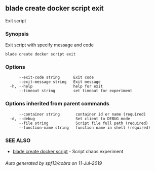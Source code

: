## blade create docker script exit

Exit script

### Synopsis

Exit script with specify message and code

```
blade create docker script exit
```

### Options

```
      --exit-code string      Exit code
      --exit-message string   Exit message
  -h, --help                  help for exit
      --timeout string        set timeout for experiment
```

### Options inherited from parent commands

```
      --container string       container id or name (required)
  -d, --debug                  Set client to DEBUG mode
      --file string            Script file full path (required)
      --function-name string   function name in shell (required)
```

### SEE ALSO

* [blade create docker script](blade_create_docker_script.md)	 - Script chaos experiment

###### Auto generated by spf13/cobra on 11-Jul-2019
